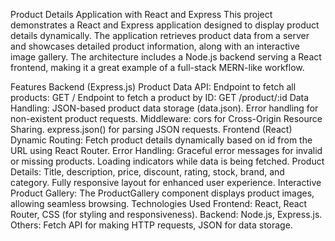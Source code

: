 Product Details Application with React and Express
This project demonstrates a React and Express application designed to display product details dynamically. The application retrieves product data from a server and showcases detailed product information, along with an interactive image gallery. The architecture includes a Node.js backend serving a React frontend, making it a great example of a full-stack MERN-like workflow.

Features
Backend (Express.js)
Product Data API:
Endpoint to fetch all products: GET /
Endpoint to fetch a product by ID: GET /product/:id
Data Handling:
JSON-based product data storage (data.json).
Error handling for non-existent product requests.
Middleware:
cors for Cross-Origin Resource Sharing.
express.json() for parsing JSON requests.
Frontend (React)
Dynamic Routing:
Fetch product details dynamically based on id from the URL using React Router.
Error Handling:
Graceful error messages for invalid or missing products.
Loading indicators while data is being fetched.
Product Details:
Title, description, price, discount, rating, stock, brand, and category.
Fully responsive layout for enhanced user experience.
Interactive Product Gallery:
The ProductGallery component displays product images, allowing seamless browsing.
Technologies Used
Frontend: React, React Router, CSS (for styling and responsiveness).
Backend: Node.js, Express.js.
Others: Fetch API for making HTTP requests, JSON for data storage.
